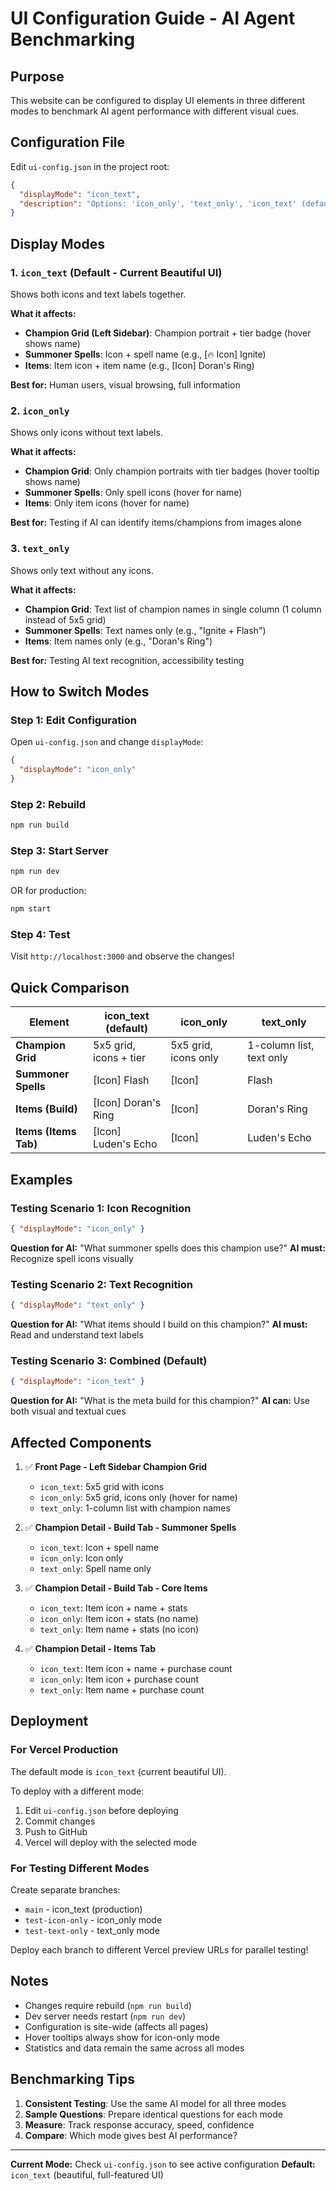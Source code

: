# UI Configuration Guide - AI Agent Benchmarking

## Purpose
This website can be configured to display UI elements in three different modes to benchmark AI agent performance with different visual cues.

## Configuration File

Edit `ui-config.json` in the project root:

```json
{
  "displayMode": "icon_text",
  "description": "Options: 'icon_only', 'text_only', 'icon_text' (default)"
}
```

## Display Modes

### 1. `icon_text` (Default - Current Beautiful UI)
Shows both icons and text labels together.

**What it affects:**
- **Champion Grid (Left Sidebar)**: Champion portrait + tier badge (hover shows name)
- **Summoner Spells**: Icon + spell name (e.g., [🔥 Icon] Ignite)
- **Items**: Item icon + item name (e.g., [Icon] Doran's Ring)

**Best for:** Human users, visual browsing, full information

### 2. `icon_only` 
Shows only icons without text labels.

**What it affects:**
- **Champion Grid**: Only champion portraits with tier badges (hover tooltip shows name)
- **Summoner Spells**: Only spell icons (hover for name)
- **Items**: Only item icons (hover for name)

**Best for:** Testing if AI can identify items/champions from images alone

### 3. `text_only`
Shows only text without any icons.

**What it affects:**
- **Champion Grid**: Text list of champion names in single column (1 column instead of 5x5 grid)
- **Summoner Spells**: Text names only (e.g., "Ignite + Flash")
- **Items**: Item names only (e.g., "Doran's Ring")

**Best for:** Testing AI text recognition, accessibility testing

## How to Switch Modes

### Step 1: Edit Configuration
Open `ui-config.json` and change `displayMode`:

```json
{
  "displayMode": "icon_only"
}
```

### Step 2: Rebuild
```bash
npm run build
```

### Step 3: Start Server
```bash
npm run dev
```

OR for production:
```bash
npm start
```

### Step 4: Test
Visit `http://localhost:3000` and observe the changes!

## Quick Comparison

| Element | icon_text (default) | icon_only | text_only |
|---------|-------------------|-----------|-----------|
| **Champion Grid** | 5x5 grid, icons + tier | 5x5 grid, icons only | 1-column list, text only |
| **Summoner Spells** | [Icon] Flash | [Icon] | Flash |
| **Items (Build)** | [Icon] Doran's Ring | [Icon] | Doran's Ring |
| **Items (Items Tab)** | [Icon] Luden's Echo | [Icon] | Luden's Echo |

## Examples

### Testing Scenario 1: Icon Recognition
```json
{ "displayMode": "icon_only" }
```
**Question for AI:** "What summoner spells does this champion use?"
**AI must:** Recognize spell icons visually

### Testing Scenario 2: Text Recognition  
```json
{ "displayMode": "text_only" }
```
**Question for AI:** "What items should I build on this champion?"
**AI must:** Read and understand text labels

### Testing Scenario 3: Combined (Default)
```json
{ "displayMode": "icon_text" }
```
**Question for AI:** "What is the meta build for this champion?"
**AI can:** Use both visual and textual cues

## Affected Components

1. ✅ **Front Page - Left Sidebar Champion Grid**
   - `icon_text`: 5x5 grid with icons
   - `icon_only`: 5x5 grid, icons only (hover for name)
   - `text_only`: 1-column list with champion names

2. ✅ **Champion Detail - Build Tab - Summoner Spells**
   - `icon_text`: Icon + spell name
   - `icon_only`: Icon only
   - `text_only`: Spell name only

3. ✅ **Champion Detail - Build Tab - Core Items**
   - `icon_text`: Item icon + name + stats
   - `icon_only`: Item icon + stats (no name)
   - `text_only`: Item name + stats (no icon)

4. ✅ **Champion Detail - Items Tab**
   - `icon_text`: Item icon + name + purchase count
   - `icon_only`: Item icon + purchase count
   - `text_only`: Item name + purchase count

## Deployment

### For Vercel Production
The default mode is `icon_text` (current beautiful UI).

To deploy with a different mode:
1. Edit `ui-config.json` before deploying
2. Commit changes
3. Push to GitHub
4. Vercel will deploy with the selected mode

### For Testing Different Modes
Create separate branches:
- `main` - icon_text (production)
- `test-icon-only` - icon_only mode
- `test-text-only` - text_only mode

Deploy each branch to different Vercel preview URLs for parallel testing!

## Notes

- Changes require rebuild (`npm run build`)
- Dev server needs restart (`npm run dev`)
- Configuration is site-wide (affects all pages)
- Hover tooltips always show for icon-only mode
- Statistics and data remain the same across all modes

## Benchmarking Tips

1. **Consistent Testing**: Use the same AI model for all three modes
2. **Sample Questions**: Prepare identical questions for each mode
3. **Measure**: Track response accuracy, speed, confidence
4. **Compare**: Which mode gives best AI performance?

---

**Current Mode:** Check `ui-config.json` to see active configuration
**Default:** `icon_text` (beautiful, full-featured UI)

